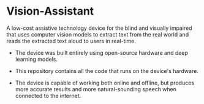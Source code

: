 # Vision-Assistant
A low-cost assistive technology device for the blind and visually impaired that uses computer vision models to extract text from the real world and reads the extracted text aloud to users in real-time.

 - The device was built entirely using open-source hardware and deep learning models.
 - This repository contains all the code that runs on the device's hardware.

 - The device is capable of working both online and offline, but produces more accurate results and more natural-sounding speech when connected to the internet.
